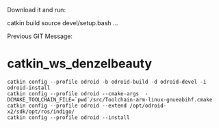 Download it and run:

catkin build
source devel/setup.bash
...

Previous GIT Message:

# catkin_ws_denzelbeauty

	catkin config --profile odroid -b odroid-build -d odroid-devel -i odroid-install
	catkin config --profile odroid --cmake-args  -DCMAKE_TOOLCHAIN_FILE=`pwd`/src/Toolchain-arm-linux-gnueabihf.cmake
	catkin config --profile odroid --extend /opt/odroid-x2/sdk/opt/ros/indigo/
	catkin config --profile odroid --install

